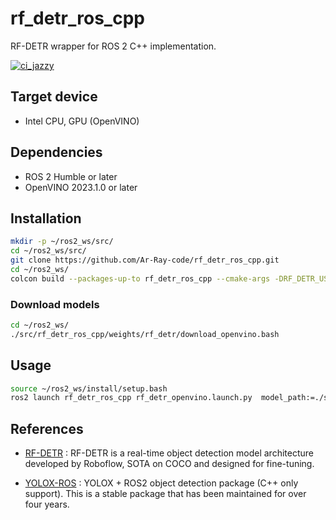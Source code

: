 # rf_detr_ros_cpp
RF-DETR wrapper for ROS 2 C++ implementation.

[![ci_jazzy](https://github.com/Ar-Ray-code/rf_detr_ros_cpp/actions/workflows/ci_jazzy.yml/badge.svg)](https://github.com/Ar-Ray-code/rf_detr_ros_cpp/actions/workflows/ci_jazzy.yml)

## Target device

- Intel CPU, GPU (OpenVINO)

## Dependencies

- ROS 2 Humble or later
- OpenVINO 2023.1.0 or later

## Installation

```bash
mkdir -p ~/ros2_ws/src/
cd ~/ros2_ws/src/
git clone https://github.com/Ar-Ray-code/rf_detr_ros_cpp.git
cd ~/ros2_ws/
colcon build --packages-up-to rf_detr_ros_cpp --cmake-args -DRF_DETR_USE_OPENVINO=ON
```

### Download models

```bash
cd ~/ros2_ws/
./src/rf_detr_ros_cpp/weights/rf_detr/download_openvino.bash
```


## Usage

```bash
source ~/ros2_ws/install/setup.bash
ros2 launch rf_detr_ros_cpp rf_detr_openvino.launch.py  model_path:=./src/rf_detr_ros_cpp/weights/rf_detr/rf_detr_base_coco.onnx openvino_device:=GPU
```

## References

- [RF-DETR](https://github.com/roboflow/rf-detr) : RF-DETR is a real-time object detection model architecture developed by Roboflow, SOTA on COCO and designed for fine-tuning.

- [YOLOX-ROS](https://github.com/Ar-Ray-code/YOLOX-ROS) : YOLOX + ROS2 object detection package (C++ only support). This is a stable package that has been maintained for over four years.